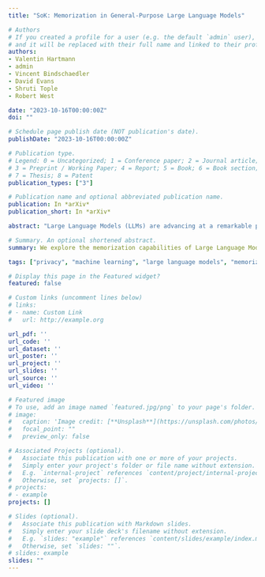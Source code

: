 ```yaml
---
title: "SoK: Memorization in General-Purpose Large Language Models"

# Authors
# If you created a profile for a user (e.g. the default `admin` user), write the username (folder name) here 
# and it will be replaced with their full name and linked to their profile.
authors:
- Valentin Hartmann
- admin
- Vincent Bindschaedler
- David Evans
- Shruti Tople
- Robert West

date: "2023-10-16T00:00:00Z"
doi: ""

# Schedule page publish date (NOT publication's date).
publishDate: "2023-10-16T00:00:00Z"

# Publication type.
# Legend: 0 = Uncategorized; 1 = Conference paper; 2 = Journal article;
# 3 = Preprint / Working Paper; 4 = Report; 5 = Book; 6 = Book section;
# 7 = Thesis; 8 = Patent
publication_types: ["3"]

# Publication name and optional abbreviated publication name.
publication: In *arXiv*
publication_short: In *arXiv*

abstract: "Large Language Models (LLMs) are advancing at a remarkable pace, with myriad applications under development. Unlike most earlier machine learning models, they are no longer built for one specific application but are designed to excel in a wide range of tasks. A major part of this success is due to their huge training datasets and the unprecedented number of model parameters, which allow them to memorize large amounts of information contained in the training data. A lot of this memorization goes beyond mere language, and encompasses information only present in a relatively small number of documents. This is often desirable since it is necessary for performing tasks such as question answering, and therefore an important part of learning, but also brings a whole array of issues, from privacy and security to copyright and beyond. Memorization in LLMs can occur at various semantic levels. LLMs can memorize short secrets in the training data, but can also memorize concepts like facts or writing styles that can be expressed in text in many different ways. We propose a memorization taxonomy for LLMs that covers the memorization of verbatim text, facts, ideas and algorithms, writing styles, distributional properties, and alignment goals. We describe the implications of each type of memorization---both positive and negative---for model performance, privacy, security and confidentiality, copyright, and auditing, and ways to detect and prevent memorization. We further highlight the challenges that arise from the predominant way of defining memorization with respect to model behavior instead of model weights, due to LLM-specific phenomena such as reasoning capabilities or differences between decoding algorithms. Throughout the paper, we describe potential risks and opportunities arising from memorization in LLMs that have not been covered before and that we hope will motivate new research directions."

# Summary. An optional shortened abstract.
summary: We explore the memorization capabilities of Large Language Models (LLMs), categorizing them into six types, and discuss their implications and challenges.

tags: ["privacy", "machine learning", "large language models", "memorization", "distribution inference", "property inference", "membership inference", "attribute inference"]

# Display this page in the Featured widget?
featured: false

# Custom links (uncomment lines below)
# links:
# - name: Custom Link
#   url: http://example.org

url_pdf: ''
url_code: ''
url_dataset: ''
url_poster: ''
url_project: ''
url_slides: ''
url_source: ''
url_video: ''

# Featured image
# To use, add an image named `featured.jpg/png` to your page's folder. 
# image:
#   caption: 'Image credit: [**Unsplash**](https://unsplash.com/photos/pLCdAaMFLTE)'
#   focal_point: ""
#   preview_only: false

# Associated Projects (optional).
#   Associate this publication with one or more of your projects.
#   Simply enter your project's folder or file name without extension.
#   E.g. `internal-project` references `content/project/internal-project/index.md`.
#   Otherwise, set `projects: []`.
# projects:
# - example
projects: []

# Slides (optional).
#   Associate this publication with Markdown slides.
#   Simply enter your slide deck's filename without extension.
#   E.g. `slides: "example"` references `content/slides/example/index.md`.
#   Otherwise, set `slides: ""`.
# slides: example
slides: ""
---
```


<!-- {{% callout note %}}
Click the *Cite* button above to demo the feature to enable visitors to import publication metadata into their reference management software.
{{% /callout %}}

{{% callout note %}}
Create your slides in Markdown - click the *Slides* button to check out the example.
{{% /callout %}}

Supplementary notes can be added here, including [code, math, and images](https://wowchemy.com/docs/writing-markdown-latex/). -->
